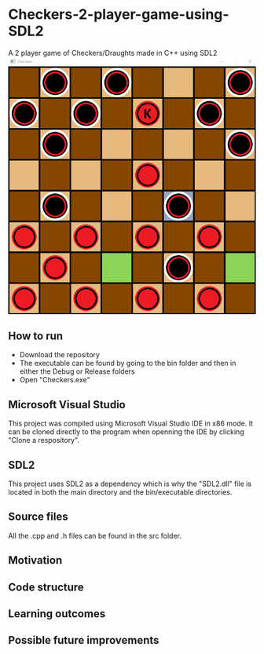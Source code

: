 # Checkers-2-player-game-using-SDL2
A 2 player game of Checkers/Draughts made in C++ using SDL2
![ScreenshotOfProgram](Resources/Checkers-Game-Screenshot.png?raw=true)

## How to run
- Download the repository
- The executable can be found by going to the bin folder and then in either the Debug or Release folders
- Open "Checkers.exe"

## Microsoft Visual Studio
This project was compiled using Microsoft Visual Studio IDE in x86 mode. It can be cloned directly to the program when openning the IDE by clicking "Clone a respository".

## SDL2
This project uses SDL2 as a dependency which is why the "SDL2.dll" file is located in both the main directory and the bin/executable directories.

## Source files
All the .cpp and .h files can be found in the src folder.

## Motivation

## Code structure

## Learning outcomes

## Possible future improvements

